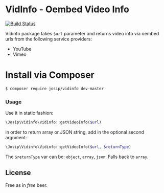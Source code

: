# VidInfo - Oembed Video Info
[![Build Status](https://travis-ci.org/jopacicdev/vidinfo.svg?branch=master)](https://travis-ci.org/jopacicdev/vidinfo)

Vidinfo package takes `$url` parameter and returns video info via oembed urls from the following service providers:

  - YouTube
  - Vimeo



# Install via Composer
```sh
$ composer require josip/vidinfo dev-master
```



### Usage

Use it in static fashion:

```php
\Josip\Vidinfo\Vidinfo::getVideoInfo($url)
```
in order to return array or JSON string, add in the optional second argument:

```php
\Josip\Vidinfo\Vidinfo::getVideoInfo($url, $returnType)
```

The `$returnType` var can be: `object`, `array`, `json`. Falls back to `array`.


License
----

Free as in *free* beer.


